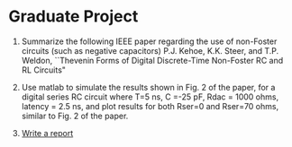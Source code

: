 # Graduate Project

1. Summarize the following IEEE paper regarding the use of non-Foster circuits (such as negative capacitors) 
    P.J. Kehoe, K.K. Steer, and T.P. Weldon, ``Thevenin Forms of Digital Discrete-Time Non-Foster RC and RL Circuits"

2. Use matlab to simulate  the results shown in Fig. 2 of the paper, for a digital series RC circuit  where T=5 ns, C =-25 pF, Rdac = 1000 ohms,  latency  = 2.5 ns, and plot results for both Rser=0 and Rser=70 ohms, similar to Fig. 2 of the paper.

3. [Write a report](https://drive.google.com/drive/folders/1XpCUKHWWDGeSB1KkDTK9PFKHiOSSYfwJ?usp=sharing)
